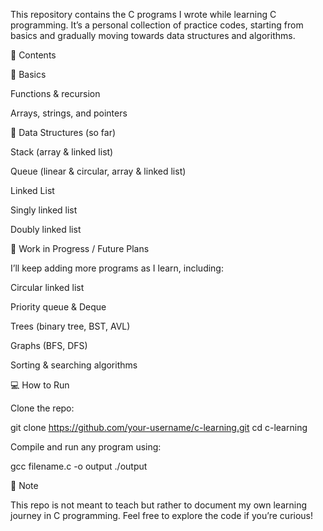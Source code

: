 This repository contains the C programs I wrote while learning C programming.
It’s a personal collection of practice codes, starting from basics and gradually moving towards data structures and algorithms.

📌 Contents

🔹 Basics

Functions & recursion

Arrays, strings, and pointers

🔹 Data Structures (so far)

Stack (array & linked list)

Queue (linear & circular, array & linked list)

Linked List

Singly linked list

Doubly linked list

🔹 Work in Progress / Future Plans

I’ll keep adding more programs as I learn, including:

Circular linked list

Priority queue & Deque

Trees (binary tree, BST, AVL)

Graphs (BFS, DFS)

Sorting & searching algorithms

💻 How to Run

Clone the repo:

git clone https://github.com/your-username/c-learning.git
cd c-learning


Compile and run any program using:

gcc filename.c -o output
./output

📖 Note

This repo is not meant to teach but rather to document my own learning journey in C programming.
Feel free to explore the code if you’re curious!

